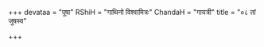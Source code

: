 +++
devataa = "पूषा"
RShiH = "गाथिनो विश्वामित्रः"
ChandaH = "गायत्री"
title = "०८ तां जुषस्व"

+++
